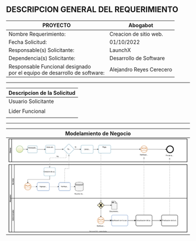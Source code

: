 ## DESCRIPCION GENERAL DEL REQUERIMIENTO 

| PROYECTO                                                                     | Abogabot|
|---                                                                           |---|
| Nombre Requerimiento:                                                        | Creacion de sitio web. |
| Fecha Solicitud:                                                             | 01/10/2022 |
|  Responsable(s) Solicitante:                                                 | LaunchX |
|Dependencia(s) Solicitante:                                                   | Desarrollo de Software|
|Responsable Funcional designado <br />por el equipo de desarrollo de software:|Alejandro Reyes Cerecero |
___
| Descripcion de la Solicitud  |
|---|
| Usuario Solicitante  |
|   |
|  Lider Funcional |
|   |
___

| Modelamiento de Negocio  |
|---|
| ![Diagrama bmpn representando los requerimientos para el sitio web.](images/Abogabot.svg)  |
